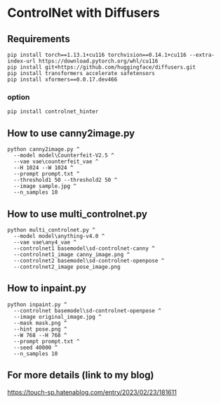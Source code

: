 # ControlNet with Diffusers
## Requirements

~~~
pip install torch==1.13.1+cu116 torchvision==0.14.1+cu116 --extra-index-url https://download.pytorch.org/whl/cu116
pip install git+https://github.com/huggingface/diffusers.git
pip install transformers accelerate safetensors
pip install xformers==0.0.17.dev466
~~~

### option

~~~
pip install controlnet_hinter
~~~

## How to use canny2image.py

~~~
python canny2image.py ^
  --model model\Counterfeit-V2.5 ^
  --vae vae\counterfeit_vae ^
  --H 1024 --W 1024 ^
  --prompt prompt.txt ^
  --threshold1 50 --threshold2 50 ^
  --image sample.jpg ^
  --n_samples 10
~~~

## How to use multi_controlnet.py

~~~
python multi_controlnet.py ^
  --model model\anything-v4.0 ^
  --vae vae\any4_vae ^
  --controlnet1 basemodel\sd-controlnet-canny ^
  --controlnet1_image canny_image.png ^
  --controlnet2 basemodel\sd-controlnet-openpose ^
  --controlnet2_image pose_image.png
~~~

## How to inpaint.py

~~~
python inpaint.py ^
  --controlnet basemodel\sd-controlnet-openpose ^
  --image original_image.jpg ^
  --mask mask.png ^
  --hint pose.png ^
  --W 768 --H 768 ^
  --prompt prompt.txt ^
  --seed 40000 ^
  --n_samples 10
~~~

## For more details (link to my blog)

https://touch-sp.hatenablog.com/entry/2023/02/23/181611
